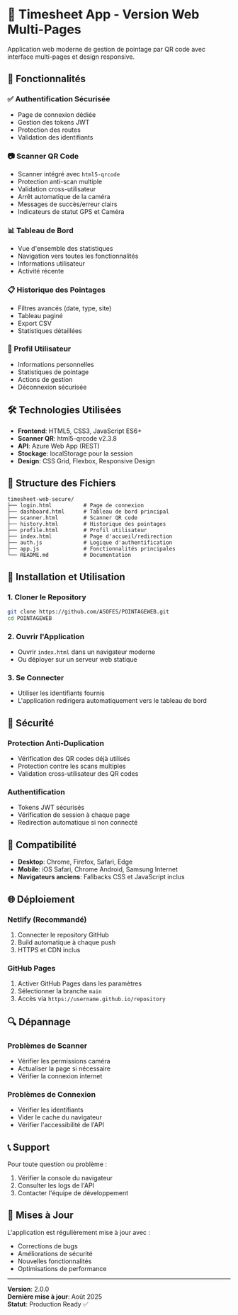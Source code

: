 # 📱 Timesheet App - Version Web Multi-Pages

Application web moderne de gestion de pointage par QR code avec interface multi-pages et design responsive.

## 🚀 Fonctionnalités

### ✅ Authentification Sécurisée
- Page de connexion dédiée
- Gestion des tokens JWT
- Protection des routes
- Validation des identifiants

### 📷 Scanner QR Code
- Scanner intégré avec `html5-qrcode`
- Protection anti-scan multiple
- Validation cross-utilisateur
- Arrêt automatique de la caméra
- Messages de succès/erreur clairs
- Indicateurs de statut GPS et Caméra

### 📊 Tableau de Bord
- Vue d'ensemble des statistiques
- Navigation vers toutes les fonctionnalités
- Informations utilisateur
- Activité récente

### 📋 Historique des Pointages
- Filtres avancés (date, type, site)
- Tableau paginé
- Export CSV
- Statistiques détaillées

### 👤 Profil Utilisateur
- Informations personnelles
- Statistiques de pointage
- Actions de gestion
- Déconnexion sécurisée

## 🛠️ Technologies Utilisées

- **Frontend**: HTML5, CSS3, JavaScript ES6+
- **Scanner QR**: html5-qrcode v2.3.8
- **API**: Azure Web App (REST)
- **Stockage**: localStorage pour la session
- **Design**: CSS Grid, Flexbox, Responsive Design

## 📁 Structure des Fichiers

```
timesheet-web-secure/
├── login.html          # Page de connexion
├── dashboard.html      # Tableau de bord principal
├── scanner.html        # Scanner QR code
├── history.html        # Historique des pointages
├── profile.html        # Profil utilisateur
├── index.html          # Page d'accueil/redirection
├── auth.js             # Logique d'authentification
├── app.js              # Fonctionnalités principales
└── README.md           # Documentation
```

## 🔧 Installation et Utilisation

### 1. Cloner le Repository
```bash
git clone https://github.com/ASOFES/POINTAGEWEB.git
cd POINTAGEWEB
```

### 2. Ouvrir l'Application
- Ouvrir `index.html` dans un navigateur moderne
- Ou déployer sur un serveur web statique

### 3. Se Connecter
- Utiliser les identifiants fournis
- L'application redirigera automatiquement vers le tableau de bord

## 🔐 Sécurité

### Protection Anti-Duplication
- Vérification des QR codes déjà utilisés
- Protection contre les scans multiples
- Validation cross-utilisateur des QR codes

### Authentification
- Tokens JWT sécurisés
- Vérification de session à chaque page
- Redirection automatique si non connecté

## 📱 Compatibilité

- **Desktop**: Chrome, Firefox, Safari, Edge
- **Mobile**: iOS Safari, Chrome Android, Samsung Internet
- **Navigateurs anciens**: Fallbacks CSS et JavaScript inclus

## 🌐 Déploiement

### Netlify (Recommandé)
1. Connecter le repository GitHub
2. Build automatique à chaque push
3. HTTPS et CDN inclus

### GitHub Pages
1. Activer GitHub Pages dans les paramètres
2. Sélectionner la branche `main`
3. Accès via `https://username.github.io/repository`

## 🔍 Dépannage

### Problèmes de Scanner
- Vérifier les permissions caméra
- Actualiser la page si nécessaire
- Vérifier la connexion internet

### Problèmes de Connexion
- Vérifier les identifiants
- Vider le cache du navigateur
- Vérifier l'accessibilité de l'API

## 📞 Support

Pour toute question ou problème :
1. Vérifier la console du navigateur
2. Consulter les logs de l'API
3. Contacter l'équipe de développement

## 🔄 Mises à Jour

L'application est régulièrement mise à jour avec :
- Corrections de bugs
- Améliorations de sécurité
- Nouvelles fonctionnalités
- Optimisations de performance

---

**Version**: 2.0.0  
**Dernière mise à jour**: Août 2025  
**Statut**: Production Ready ✅

